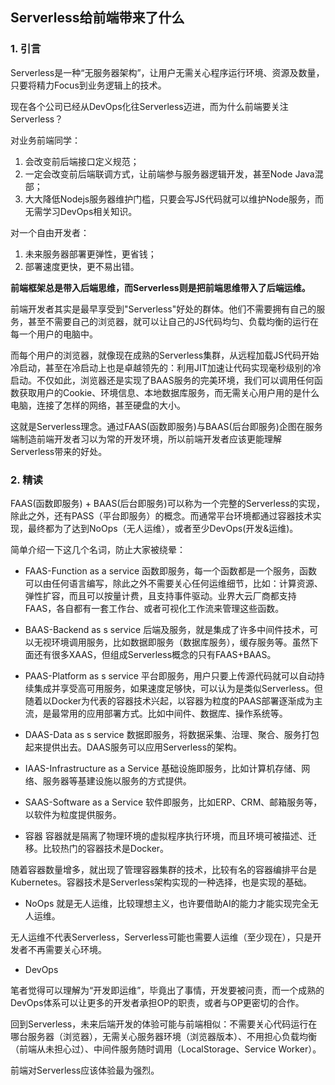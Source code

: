 ## Serverless给前端带来了什么

### 1. 引言

Serverless是一种“无服务器架构”，让用户无需关心程序运行环境、资源及数量，只要将精力Focus到业务逻辑上的技术。

现在各个公司已经从DevOps化往Serverless迈进，而为什么前端要关注Serverless？

对业务前端同学：

1. 会改变前后端接口定义规范；
2. 一定会改变前后端联调方式，让前端参与服务器逻辑开发，甚至Node Java混部；
3. 大大降低Nodejs服务器维护门槛，只要会写JS代码就可以维护Node服务，而无需学习DevOps相关知识。

对一个自由开发者：

1. 未来服务器部署更弹性，更省钱；
2. 部署速度更快，更不易出错。

__前端框架总是带入后端思维，而Serverless则是把前端思维带入了后端运维。__

前端开发者其实是最早享受到"Serverless"好处的群体。他们不需要拥有自己的服务，甚至不需要自己的浏览器，就可以让自己的JS代码均匀、负载均衡的运行在每一个用户的电脑中。

而每个用户的浏览器，就像现在成熟的Serverless集群，从远程加载JS代码开始冷启动，甚至在冷启动上也是卓越领先的：利用JIT加速让代码实现毫秒级别的冷启动。不仅如此，浏览器还是实现了BAAS服务的完美环境，我们可以调用任何函数获取用户的Cookie、环境信息、本地数据库服务，而无需关心用户用的是什么电脑，连接了怎样的网络，甚至硬盘的大小。

这就是Serverless理念。通过FAAS(函数即服务)与BAAS(后台即服务)企图在服务端制造前端开发者习以为常的开发环境，所以前端开发者应该更能理解Serverless带来的好处。

### 2. 精读

FAAS(函数即服务) + BAAS(后台即服务)可以称为一个完整的Serverless的实现，除此之外，还有PASS（平台即服务）的概念。而通常平台环境都通过容器技术实现，最终都为了达到NoOps（无人运维），或者至少DevOps(开发&运维)。

简单介绍一下这几个名词，防止大家被绕晕：

* FAAS-Function as a service
函数即服务，每一个函数都是一个服务，函数可以由任何语言编写，除此之外不需要关心任何运维细节，比如：计算资源、弹性扩容，而且可以按量计费，且支持事件驱动。业界大云厂商都支持FAAS，各自都有一套工作台、或者可视化工作流来管理这些函数。

* BAAS-Backend as s service
后端及服务，就是集成了许多中间件技术，可以无视环境调用服务，比如数据即服务（数据库服务），缓存服务等。虽然下面还有很多XAAS，但组成Serverless概念的只有FAAS+BAAS。

* PAAS-Platform as s service
平台即服务，用户只要上传源代码就可以自动持续集成并享受高可用服务，如果速度足够快，可以认为是类似Serverless。但随着以Docker为代表的容器技术兴起，以容器为粒度的PAAS部署逐渐成为主流，是最常用的应用部署方式。比如中间件、数据库、操作系统等。

* DAAS-Data as s service
数据即服务，将数据采集、治理、聚合、服务打包起来提供出去。DAAS服务可以应用Serverless的架构。

* IAAS-Infrastructure as a Service
基础设施即服务，比如计算机存储、网络、服务器等基建设施以服务的方式提供。

* SAAS-Software as a Service
软件即服务，比如ERP、CRM、邮箱服务等，以软件为粒度提供服务。

* 容器
容器就是隔离了物理环境的虚拟程序执行环境，而且环境可被描述、迁移。比较热门的容器技术是Docker。

随着容器数量增多，就出现了管理容器集群的技术，比较有名的容器编排平台是Kubernetes。容器技术是Serverless架构实现的一种选择，也是实现的基础。

* NoOps
就是无人运维，比较理想主义，也许要借助AI的能力才能实现完全无人运维。

无人运维不代表Serverless，Serverless可能也需要人运维（至少现在），只是开发者不再需要关心环境。

* DevOps

笔者觉得可以理解为“开发即运维”，毕竟出了事情，开发要被问责，而一个成熟的DevOps体系可以让更多的开发者承担OP的职责，或者与OP更密切的合作。

回到Serverless，未来后端开发的体验可能与前端相似：不需要关心代码运行在哪台服务器（浏览器），无需关心服务器环境（浏览器版本）、不用担心负载均衡（前端从未担心过）、中间件服务随时调用（LocalStorage、Service Worker）。

前端对Serverless应该体验最为强烈。




